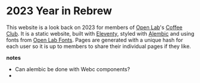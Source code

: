 # 2023 Year in Rebrew

This website is a look back on 2023 for members of [Open Lab](https://openlab.ncl.ac.uk)'s [Coffee Club](https://coffee.openlab.dev).
It is a static website, built with [Eleventy](https://www.11ty.dev/), styled with [Alembic](https://alembic.openlab.dev) and using fonts from [Open Lab Fonts](https://fonts.openlab.dev).
Pages are generated with a unique hash for each user so it is up to members to share their individual pages if they like.

**notes**

- Can alembic be done with Webc components?
- 
